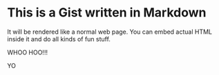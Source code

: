 # This is a Gist written in Markdown

It will be rendered like a normal web page. You can embed actual HTML inside it
and do all kinds of fun stuff.

WHOO HOO!!!

YO